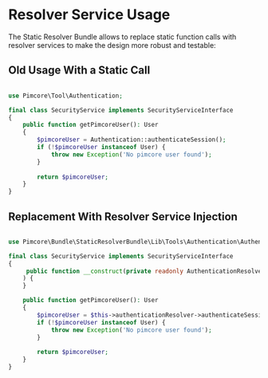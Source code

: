 # Resolver Service Usage


The Static Resolver Bundle allows to replace static function calls with resolver services to make the design more robust and testable:

## Old Usage With a Static Call

```php

use Pimcore\Tool\Authentication;

final class SecurityService implements SecurityServiceInterface
{
    public function getPimcoreUser(): User
    {
        $pimcoreUser = Authentication::authenticateSession();
        if (!$pimcoreUser instanceof User) {
            throw new Exception('No pimcore user found');
        }
    
        return $pimcoreUser;
    }
}
```

## Replacement With Resolver Service Injection

```php

use Pimcore\Bundle\StaticResolverBundle\Lib\Tools\Authentication\AuthenticationResolverInterface;

final class SecurityService implements SecurityServiceInterface
{
     public function __construct(private readonly AuthenticationResolverInterface $authenticationResolver
    ) {
    }

    public function getPimcoreUser(): User
    {
        $pimcoreUser = $this->authenticationResolver->authenticateSession();
        if (!$pimcoreUser instanceof User) {
            throw new Exception('No pimcore user found');
        }
    
        return $pimcoreUser;
    }
}
```

